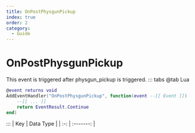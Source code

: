 ```yaml
---
title: OnPostPhysgunPickup
index: true
order: 2
category:
  - Guide
---
```


# OnPostPhysgunPickup
This event is triggered after physgun_pickup is triggered.
::: tabs
@tab Lua
```lua
@event returns void
AddEventHandler("OnPostPhysgunPickup", function(event --[[ Event ]])
    --[[ ... ]]
    return EventResult.Continue
end)
```

:::
| Key | Data Type |
| :-: | :-------: |